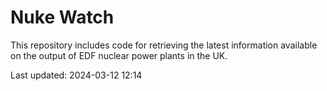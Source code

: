 # Nuke Watch

This repository includes code for retrieving the latest information available on the output of EDF nuclear power plants in the UK.

Last updated: 2024-03-12 12:14